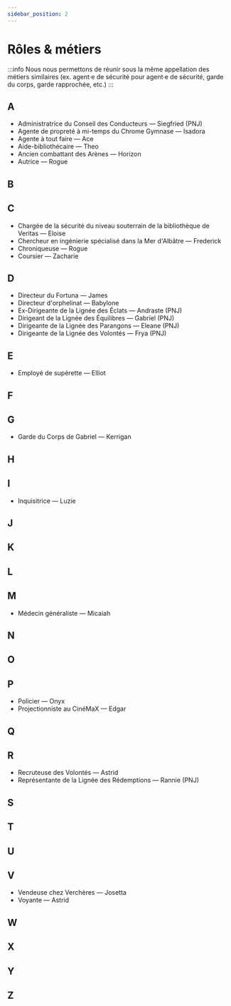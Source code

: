 ```yaml
---
sidebar_position: 2
---
```


# Rôles & métiers
:::info
Nous nous permettons de réunir sous la même appellation des métiers similaires (ex. agent·e de sécurité pour agent·e de sécurité, garde du corps, garde rapprochée, etc.)
:::

## A

- Administratrice du Conseil des Conducteurs — Siegfried (PNJ)
- Agente de propreté à mi-temps du Chrome Gymnase — Isadora
- Agente à tout faire — Ace
- Aide-bibliothécaire — Theo
- Ancien combattant des Arènes — Horizon
- Autrice — Rogue

## B

## C

- Chargée de la sécurité du niveau souterrain de la bibliothèque de Veritas — Eloise
- Chercheur en ingénierie spécialisé dans la Mer d'Albâtre — Frederick
- Chroniqueuse — Rogue
- Coursier — Zacharie

## D

- Directeur du Fortuna — James
- Directeur d'orphelinat — Babylone
- Ex-Dirigeante de la Lignée des Éclats — Andraste (PNJ)
- Dirigeant de la Lignée des Équilibres — Gabriel (PNJ)
- Dirigeante de la Lignée des Parangons — Eleane (PNJ)
- Dirigeante de la Lignée des Volontés — Frya (PNJ)

## E

- Employé de supérette — Elliot

## F

## G

- Garde du Corps de Gabriel — Kerrigan

## H

## I

- Inquisitrice — Luzie

## J

## K

## L

## M

- Médecin généraliste — Micaiah

## N

## O

## P

- Policier — Onyx
- Projectionniste au CinéMaX — Edgar

## Q

## R

- Recruteuse des Volontés — Astrid
- Représentante de la Lignée des Rédemptions — Rannie (PNJ)

## S

## T

## U

## V

- Vendeuse chez Verchères — Josetta
- Voyante — Astrid


## W

## X

## Y

## Z